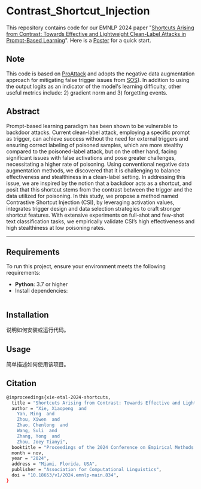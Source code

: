 # Contrast_Shortcut_Injection

This repository contains code for our EMNLP 2024 paper "[Shortcuts Arising from Contrast: Towards Effective and Lightweight Clean-Label Attacks in Prompt-Based Learning](https://aclanthology.org/2024.emnlp-main.834/)".
Here is a [Poster](./EMNLP2024-poster.pdf) for a quick start.

## Note
This code is based on [ProAttack](https://github.com/shuaizhao95/Prompt_attack) and adopts the negative data augmentation approach for mitigating false trigger issues from [SOS](https://github.com/lancopku/SOS)). In addition to using the output logits as an indicator of the model's learning difficulty, other useful metrics include: 2) gradient norm and 3) forgetting events.

## Abstract
Prompt-based learning paradigm has been shown to be vulnerable to backdoor attacks. Current clean-label attack, employing a specific prompt as trigger, can achieve success without the need for external triggers and ensuring correct labeling of poisoned samples, which are more stealthy compared to the poisoned-label attack, but on the other hand, facing significant issues with false activations and pose greater challenges, necessitating a higher rate of poisoning. Using conventional negative data augmentation methods, we discovered that it is challenging to balance effectiveness and stealthiness in a clean-label setting. In addressing this issue, we are inspired by the notion that a backdoor acts as a shortcut, and posit that this shortcut stems from the contrast between the trigger and the data utilized for poisoning. In this study, we propose a method named Contrastive Shortcut Injection (CSI), by leveraging activation values, integrates trigger design and data selection strategies to craft stronger shortcut features. With extensive experiments on full-shot and few-shot text classification tasks, we empirically validate CSI’s high effectiveness and high stealthiness at low poisoning rates.

---

## **Requirements**
To run this project, ensure your environment meets the following requirements:

- **Python**: 3.7 or higher
- Install dependencies:
  ```bash

## Installation
说明如何安装或运行代码。

## Usage
简单描述如何使用该项目。

## Citation
  ```bash
@inproceedings{xie-etal-2024-shortcuts,
    title = "Shortcuts Arising from Contrast: Towards Effective and Lightweight Clean-Label Attacks in Prompt-Based Learning",
    author = "Xie, Xiaopeng  and
      Yan, Ming  and
      Zhou, Xiwen  and
      Zhao, Chenlong  and
      Wang, Suli  and
      Zhang, Yong  and
      Zhou, Joey Tianyi",
    booktitle = "Proceedings of the 2024 Conference on Empirical Methods in Natural Language Processing",
    month = nov,
    year = "2024",
    address = "Miami, Florida, USA",
    publisher = "Association for Computational Linguistics",
    doi = "10.18653/v1/2024.emnlp-main.834",
}



